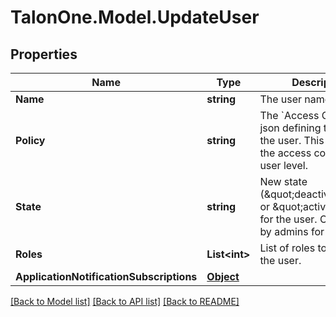 # TalonOne.Model.UpdateUser
## Properties

Name | Type | Description | Notes
------------ | ------------- | ------------- | -------------
**Name** | **string** | The user name. | [optional] 
**Policy** | **string** | The &#x60;Access Control List&#x60; json defining the role of the user. This represents the access control on the user level. | [optional] 
**State** | **string** | New state (\&quot;deactivated\&quot; or \&quot;active\&quot;) for the user. Only usable by admins for the user. | [optional] 
**Roles** | **List&lt;int&gt;** | List of roles to assign to the user. | [optional] 
**ApplicationNotificationSubscriptions** | [**Object**](.md) |  | [optional] 

[[Back to Model list]](../README.md#documentation-for-models) [[Back to API list]](../README.md#documentation-for-api-endpoints) [[Back to README]](../README.md)


